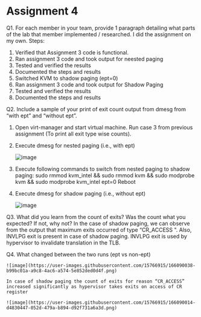 Assignment 4
=============


Q1. For each member in your team, provide 1 paragraph detailing what parts of the lab that member implemented / researched.
I did the assignment on my own.
Steps:
1. Verified that Assignment 3 code is functional.
2. Ran assignment 3 code and took output for neested paging
3. Tested and verified the results
4. Documented the steps and results
5. Switched KVM to shadow paging (ept=0)
6. Ran assignment 3 code and took output for Shadow Paging
7. Tested and verified the results
8. Documented the steps and results

Q2. Include a sample of your print of exit count output from dmesg from “with ept” and “without ept”.
1. Open virt-manager and start virtual machine. Run case 3 from previous assignment (To print all exit type wise counts).
2. Execute dmesg for nested paging (i.e., with ept)

   ![image](https://user-images.githubusercontent.com/15766915/166089938-104029d9-7ebe-4791-9d12-31ef990f354f.png)


3. Execute following commands to switch from nested paging to shadow paging:
   sudo rmmod kvm_intel && sudo rmmod kvm && sudo modprobe kvm && sudo modprobe kvm_intel ept=0
   Reboot
4. Execute dmesg for shadow paging (i.e., without ept)

   ![image](https://user-images.githubusercontent.com/15766915/166089965-f9f23475-f1c8-4db1-862b-74a80295ac10.png)
   
Q3. What did you learn from the count of exits? Was the count what you expected? If not, why not?
    In the case of shadow paging, we can observe from the output that maximum exits occurred of type “CR_ACCESS ".
    Also, INVLPG exit is present in case of shadow paging. INVLPG exit is used by hypervisor to invalidate translation in the TLB.
    
Q4. What changed between the two runs (ept vs non-ept)

    ![image](https://user-images.githubusercontent.com/15766915/166090038-b99bc01a-a9c8-4ac6-a574-5e852ded0d4f.png)

    In case of shadow paging the count of exits for reason “CR_ACCESS” increased significantly as hypervisor takes exits on access of CR register
    
    ![image](https://user-images.githubusercontent.com/15766915/166090014-d4830447-052d-479a-b894-d92f731a6a3d.png)



